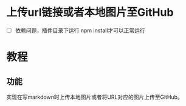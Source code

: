 # 上传url链接或者本地图片至GitHub
- [ ] 依赖问题，插件目录下运行 npm install才可以正常运行
# 教程

## 功能
实现在写markdown时上传本地图片或者将URL对应的图片上传至GitHub。

